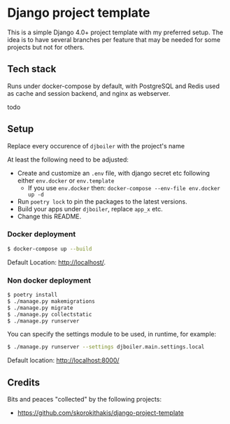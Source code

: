 # Django project template

This is a simple Django 4.0+ project template with my preferred setup. The idea
is to have several branches per feature that may be needed for some projects but
not for others.

## Tech stack

Runs under docker-compose by default, with PostgreSQL 
and Redis used as cache and session backend, and nginx
as webserver.

todo 

## Setup

Replace every occurence of `djboiler` with the project's name

At least the following need to be adjusted:

* Create and customize an `.env` file, with django secret etc following either `env.docker` or `env.template`
  * If you use `env.docker` then: `docker-compose --env-file env.docker up -d` 
* Run `poetry lock` to pin the packages to the latest versions.
* Build your apps under `djboiler`, replace `app_x` etc.
* Change this README.

### Docker deployment ###

```bash
$ docker-compose up --build
```

Default Location: [http://localhost/](http://localhost/).

### Non docker deployment ###

```bash
$ poetry install
$ ./manage.py makemigrations
$ ./manage.py migrate
$ ./manage.py collectstatic
$ ./manage.py runserver
```

You can specify the settings module to be used, in runtime, for example:
```bash
$ ./manage.py runserver --settings djboiler.main.settings.local
```

Default location: [http://localhost:8000/](http://localhost:8000/)

## Credits

Bits and peaces "collected" by the following projects:
- https://github.com/skorokithakis/django-project-template